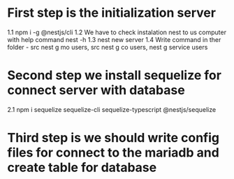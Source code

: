 # First step is the initialization server

1.1 npm i -g @nestjs/cli
1.2 We have to check instalation nest to us computer with help command nest -h
1.3 nest new server
1.4 Write command in ther folder - src nest g mo users, src nest g co users, nest g service users

# Second step we install sequelize for connect server with database

2.1 npm i sequelize sequelize-cli sequelize-typescript @nestjs/sequelize

# Third step is we should write config files for connect to the mariadb and create table for database